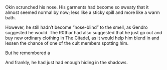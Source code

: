 Okin scrunched his nose. His garments had become so sweaty that it almost seemed normal by now; less like a sticky spill and more like a warm bath. 

However, he still hadn’t become “nose-blind” to the smell, as Gendro suggested he would. The R0thar had also suggested that he just go out and buy new ordinary clothing in The Citadel, as it would help him blend in and lessen the chance of one of the cult members spotting him. 

But he remembered a 

And frankly, he had just had enough hiding in the shadows.
